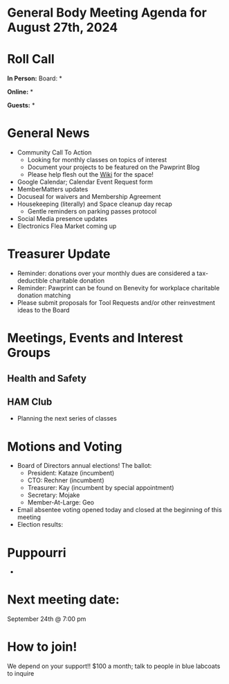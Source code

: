# General Body Meeting Agenda for August 27th, 2024
# Roll Call
**In Person:**
Board:
* 

**Online:** 
* 

**Guests:** 
* 

# General News
- Community Call To Action
  - Looking for monthly classes on topics of interest
  - Document your projects to be featured on the Pawprint Blog
  - Please help flesh out the [Wiki](https://wiki.pawprint.space/) for the space!
 - Google Calendar; Calendar Event Request form
 - MemberMatters updates
  - Docuseal for waivers and Membership Agreement
- Housekeeping (literally) and Space cleanup day recap
  - Gentle reminders on parking passes protocol
- Social Media presence updates
- Electronics Flea Market coming up
  
  
# Treasurer Update
- Reminder: donations over your monthly dues are considered a tax-deductible charitable donation
- Reminder: Pawprint can be found on Benevity for workplace charitable donation matching
- Please submit proposals for Tool Requests and/or other reinvestment ideas to the Board

# Meetings, Events and Interest Groups

## Health and Safety

## HAM Club
- Planning the next series of classes
  
# Motions and Voting
- Board of Directors annual elections! The ballot:
  - President: Kataze (incumbent)
  - CTO: Rechner (incumbent)
  - Treasurer: Kay (incumbent by special appointment)
  - Secretary: Mojake
  - Member-At-Large: Geo
- Email absentee voting opened today and closed at the beginning of this meeting
- Election results:

  
# Puppourri
- 


# Next meeting date:
September 24th @ 7:00 pm

# How to join!
We depend on your support!! $100 a month; talk to people in blue labcoats to inquire

